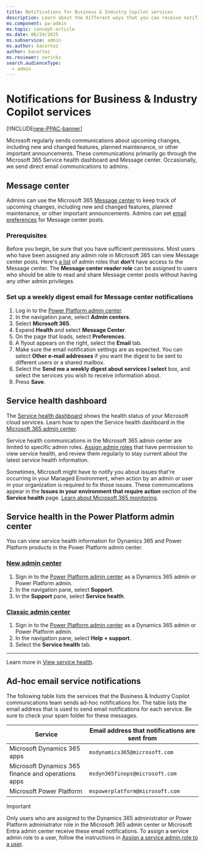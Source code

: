 ```yaml
---
title: Notifications for Business & Industry Copilot services
description: Learn about the different ways that you can receive notifications for Business & Industry Copilot services. 
ms.component: pa-admin
ms.topic: concept-article
ms.date: 06/24/2025
ms.subservice: admin
ms.author: kacortez
author: kacortez
ms.reviewer: sericks
search.audienceType: 
  - admin
---
```

# Notifications for Business & Industry Copilot services

[!INCLUDE[new-PPAC-banner](~/includes/new-PPAC-banner.md)]

Microsoft regularly sends communications about upcoming changes, including new and changed features, planned maintenance, or other important announcements. These communications primarily go through the Microsoft 365 Service health dashboard and Message center. Occasionally, we send direct email communications to admins.

## Message center
Admins can use the Microsoft 365 [Message center](/office365/admin/manage/message-center?view=o365-worldwide&preserve-view=true) to keep track of upcoming changes, including new and changed features, planned maintenance, or other important announcements. Admins can set [email preferences](/microsoft-365/admin/manage/message-center?view=o365-worldwide&preserve-view=true#preferences) for Message center posts.

### Prerequisites
Before you begin, be sure that you have sufficient permissions. Most users who have been assigned any admin role in Microsoft 365 can view Message center posts. Here's [a list](/microsoft-365/admin/manage/message-center?view=o365-worldwide&preserve-view=true#admin-roles-that-dont-have-access-to-the-message-center) of admin roles that **don't** have access to the Message center. The **Message center reader role** can be assigned to users who should be able to read and share Message center posts without having any other admin privileges.

### Set up a weekly digest email for Message center notifications
1. Log in to the [Power Platform admin center](https://admin.powerplatform.microsoft.com/).
2. In the navigation pane, select **Admin centers**.
3. Select **Microsoft 365**.
4. Expand **Health** and select **Message Center**.
5. On the page that loads, select **Preferences**.
6. A flyout appears on the right, select the **Email** tab.
7. Make sure the email notification settings are as expected. You can select **Other e-mail addresses** if you want the digest to be sent to different users or a shared mailbox.
8. Select the **Send me a weekly digest about services I select** box, and select the services you wish to receive information about.
9. Press **Save**.

## Service health dashboard

The [Service health dashboard](/office365/enterprise/view-service-health) shows the health status of your Microsoft cloud services. Learn how to open the Service health dashboard in the [Microsoft 365 admin center](check-online-service-health.md#view-service-health-information-in-the-microsoft-365-admin-center).

Service health communications in the Microsoft 365 admin center are limited to specific admin roles. [Assign admin roles](/microsoft-365/admin/add-users/assign-admin-roles?view=o365-worldwide&preserve-view=true) that have permission to view service health, and review them regularly to stay current about the latest service health information.

Sometimes, Microsoft might have to notify you about issues that're occurring in your Managed Environment, when action by an admin or user in your organization is required to fix those issues. These communications appear in the **Issues in your environment that require action** section of the **Service health** page. [Learn about Microsoft 365 monitoring](/microsoft-365/enterprise/microsoft-365-monitoring?view=o365-worldwide&preserve-view=true).

## Service health in the Power Platform admin center

You can view service health information for Dynamics 365 and Power Platform products in the Power Platform admin center.

### [New admin center](#tab/new)
1. Sign in to the [Power Platform admin center](https://admin.powerplatform.microsoft.com) as a Dynamics 365 admin or Power Platform admin.
1. In the navigation pane, select **Support**. 
1. In the **Support** pane, select **Service health**. 

### [Classic admin center](#tab/classic)
1. Sign in to the [Power Platform admin center](https://admin.powerplatform.microsoft.com) as a Dynamics 365 admin or Power Platform admin.
1. In the navigation pane, select **Help + support**. 
1. Select the **Service health** tab.
---

Learn more in [View service health](view-service-health.md).

## Ad-hoc email service notifications

The following table lists the services that the Business & Industry Copilot communications team sends ad-hoc notifications for. The table lists the email address that is used to send email notifications for each service. Be sure to check your spam folder for these messages.

| Service | Email address that notifications are sent from |
|---|---|
| Microsoft Dynamics 365 apps | `msdynamics365@microsoft.com` |
| Microsoft Dynamics 365 finance and operations apps | `msdyn365finops@microsoft.com` |
| Microsoft Power Platform | `mspowerplatform@microsoft.com` |

> [!IMPORTANT]
Only users who are assigned to the Dynamics 365 administrator or Power Platform administrator role in the Microsoft 365 admin center or Microsoft Entra admin center receive these email notifications. To assign a service admin role to a user, follow the instructions in [Assign a service admin role to a user](use-service-admin-role-manage-tenant.md#assign-a-service-admin-role-to-a-user).
